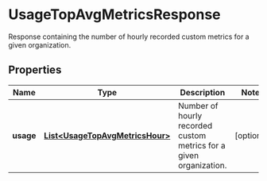

# UsageTopAvgMetricsResponse

Response containing the number of hourly recorded custom metrics for a given organization.
## Properties

Name | Type | Description | Notes
------------ | ------------- | ------------- | -------------
**usage** | [**List&lt;UsageTopAvgMetricsHour&gt;**](UsageTopAvgMetricsHour.md) | Number of hourly recorded custom metrics for a given organization. |  [optional]



